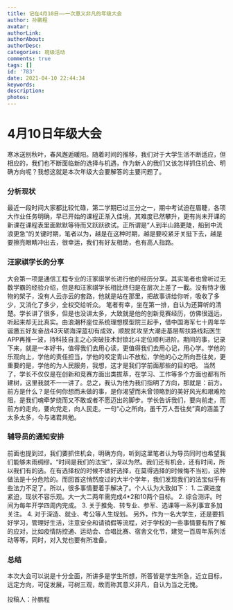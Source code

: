 ```yaml
---
title: 记在4月10日——一次意义非凡的年级大会
author: 孙鹏程
avatar: 
authorLink: 
authorAbout: 
authorDesc: 
categories: 班级活动
comments: true
tags: []
id: '783'
date: 2021-04-10 22:44:34
keywords:
description:
photos:
---
```


# 4月10日年级大会

寒冰送别秋叶，春风邂逅暖阳。随着时间的推移，我们对于大学生活不断适应，但相应的，我们也不断面临新的选择与机遇，作为新人的我们又该怎样抓住机会、明确方向呢？我想这就是本次年级大会要解答的主要问题了。

### 分析现状

最近一段时间大家都比较忙碌，第二学期已过三分之一，期中考试迫在眉睫，各项大作业任务明确，早已开始的课程正渐入佳境，其难度已然攀升，更有尚未开课的新课在课程表里面默默等待而又跃跃欲试。正所谓是“人到半山路更陡，船到中流浪更急”的关键时期，笔者以为，越是在这种时期，越是要咬紧牙关挺下去，越是要擦亮眼睛冲出去，很幸运，我们有好友相助，也有高人指路。

### 汪家祺学长的分享

大会第一项是通信工程专业的汪家祺学长进行他的经历分享。其实笔者也曾听过无数学霸的经验介绍，但是和汪家祺学长相比终归是在层次上差了一截。没有恃才傲物的架子，没有人云亦云的套路，他就是站在那里，把故事讲给你听，吸收了多少，又消化了多少，全权交给听众。 笔者有幸，坐在第一排，自认为还算听的清楚。学长讲了很多，但是也没讲太多，大致就是他的创新竞赛经历，仿佛很遥远，听起来却无比真实。由浪潮杯座位系统理想模型院三起手，借中国海军七十周年华诞邀五好友奋战43天砺海深蓝初有成效，顺脱贫攻坚大潮走基层帮扶路线耘医生APP再推一波，持科技自主之心突破技术封锁北斗定位顺利进阶。期间的事，记录下来，就是一本好书，值得我们去用心读，更值得我们去用心记，用心学。学他的乐观向上，学他的责任担当，学他的咬定青山不放松，学他的心之所向吾往矣，更重要的是，学他的为人民服务，我想，这才是我们学前面那些的目的吧。 当然了，学长不仅仅是在创新和竞赛方面出类拔萃，在学习、工作等多个方面也都有所建树，这里我就不一一讲了。总之，我认为他为我们指明了方向，那就是：前方。 前方是什么？是任何你想而未做的事，是你渴望而未曾领略到的美好风光和艰难险阻，是我们魂牵梦绕而又不敢或者不愿迈出的脚步。学长告诉我们，要向前走，而前方的走向，要向党走，向人民走。一句“心之所向，虽千万人吾往矣”真的涵盖了太多太多，今与诸君共勉。

### 辅导员的通知安排

前面也提到过，我们要抓住机会，明确方向，听到这里笔者认为导员同时也希望我们能够未雨绸缪。“时间是我们的法宝”，深以为然。我们还有机会，还有时间，所以我们有的选。在有选择权的时候不做好选择，在莫得选择的时候悔不当初，这种做法是十分危险的。而回首这悄然度过的大半个学年，我们发现我们的法宝似乎有些法力不足了。所以，很多事情要着手解决了。个人认为大致如下： 1. 二课进度紧迫，现状不容乐观。大一大二两年需完成4\*2和10两个目标。 2. 综合测评。时间为每年开学四周内完成。 3. 关于推免、转专业、参军、选课等一系列事宜多加关注。 4. 对于深造、就业、考公等人生规划。 另外，作为一名大学生，还是要抓好学习，管理好生活，注意安全和请销假等流程，对于学校的一些事情要有所了解的应对，比如疫情防控通、运动会、合唱比赛、宿舍文化节，建党一百周年系列活动等等，同时，对入党也要有所准备。

### 总结

本次大会可以说是十分全面，所讲多是学生所想，所答皆是学生所急，近立目标，远定方向，可促发展，可树三观，故而称其意义非凡，自认为当之无愧。

投稿人：孙鹏程